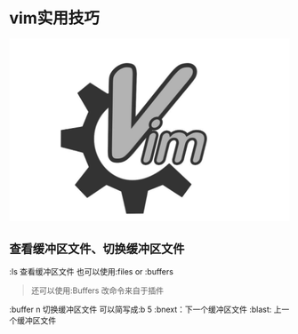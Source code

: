# vim实用技巧

![](/assets/20190509131045.png)

## 查看缓冲区文件、切换缓冲区文件

:ls 查看缓冲区文件   也可以使用:files or :buffers

> 还可以使用:Buffers     改命令来自于插件

:buffer n 切换缓冲区文件   可以简写成:b 5
:bnext：下一个缓冲区文件 
:blast: 上一个缓冲区文件





